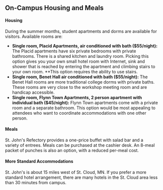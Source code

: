 ## On-Campus Housing and Meals

#### Housing

During the summer months, student apartments and dorms are available for visitors.  Available rooms are:

- **Single room, Placid Apartments, air conditioned with bath ($55/night):** The Placid apartments have six private bedrooms with private bathrooms.  There is a shared kitchen and laundry room.  Picking this option gives you your own small hotel room with Internet, sink and shower that is reached by entering the apartment and climbing stairs to your own room.  **This option requires the ability to use stairs.
- **Single room, Benet Hall air conditioned with bath ($55/night):** The Benet Hall rooms are more traditional college dorms with private baths.  These rooms are very close to the workshop meeting room and are handicap accessible.
- **Single room, Flynn Town Apartments, 2 person apartment with individual bath ($45/night):** Flynn Town apartments come with a private room and a separate bathroom.  This option would be most appealing to attendees who want to coordinate accommodations with one other person.

#### Meals

St. John's Refectory provides a one-price buffet with salad bar and a variety of entrees.  Meals can be purchased at the cashier desk.  An 8-meal packet of punches is also an option, with a reduced per-meal cost.

#### More Standard Accommodations

St. John's is about 15 miles west of St. Cloud, MN.  If you prefer a more standard hotel arrangement, there are many hotels in the St. Cloud area less than 30 minutes from campus.
